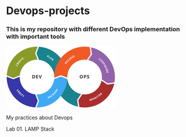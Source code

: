 # Devops-projects
### This is my repository with different DevOps implementation with important tools

![Logo devops](/IMAGES/DEVOPSLOGO.png)

My practices about Devops

Lab 01. LAMP Stack
